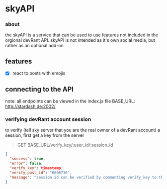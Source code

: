 # skyAPI
### about
the skyAPI is a service that can be used to use features not included in the orgional devRant API. skyAPI is not intended as it's own social media, but rather as an optional add-on

## features
- [x] react to posts with emojis

## connecting to the API
note: all endpoints can be viewed in the index.js file
BASE_URL: http://stardash.de:2002/

### verifying devRant account session
to verify (tell sky server that you are the real owner of a devRant account) a session, first get a key from the server
> GET BASE_URL/verify_key/:user_id/:session_id
```json
{
  "success": true,
  "error": false,
  "verify_key": timestamp,
  "verify_post_id": "6608716",
  "message": "session id can be verified by commenting verify_key to the verify rant"
}

```
